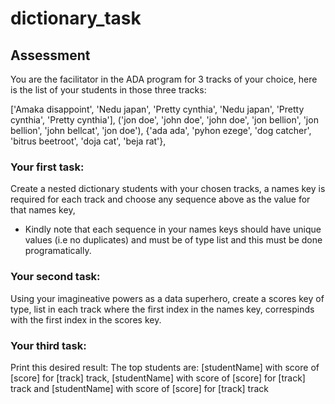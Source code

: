 # dictionary_task
## Assessment
You are the facilitator in the ADA program for 3 tracks of your choice, here is the list of your students in those three tracks:

['Amaka disappoint', 'Nedu japan', 'Pretty cynthia', 'Nedu japan', 'Pretty cynthia', 'Pretty cynthia'],
('jon doe', 'john doe', 'john doe', 'jon bellion', 'jon bellion', 'john bellcat', 'jon doe'),
{'ada ada', 'pyhon ezege', 'dog catcher', 'bitrus beetroot', 'doja cat', 'beja rat'},
### Your first task:
Create a nested dictionary students with your chosen tracks, a names key is required for each track and choose any sequence above as the value for that names key,

- Kindly note that each sequence in your names keys should have unique values (i.e no duplicates) and must be of type list and this must be done programatically.
### Your second task:
Using your imagineative powers as a data superhero, create a scores key of type, list in each track where the first index in the names key, correspinds with the first index in the scores key.

### Your third task:
Print this desired result: The top students are: [studentName] with score of [score] for [track] track, [studentName] with score of [score] for [track] track and [studentName] with score of [score] for [track] track
